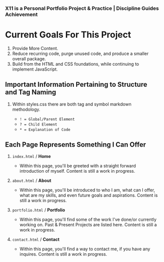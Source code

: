 ### X11 is a Personal Portfolio Project & Practice | Discipline Guides Achievement

# Current Goals For This Project

1. Provide More Content.
2. Reduce recurring code, purge unused code, and produce a smaller overall package.
3. Build from the HTML and CSS foundations, while continuing to implement JavaScript.

## Important Information Pertaining to Structure and Tag Naming

1. Within styles.css there are both tag and symbol markdown methodology.

    - ```! = Global/Parent Element```
    - ```? = Child Element```
    - ```* = Explanation of Code```

## Each Page Represents Something I Can Offer

1. ```index.html``` / **Home**

    - Within this page, you'll be greeted with a straight forward introduction of myself. Content is still a work in progress.

2. ```about.html``` / **About**

    - Within this page, you'll be introduced to who I am, what can I offer, what are my skills, and even future goals and aspirations. Content is still a work in progress.

3. ```portfolio.html``` / **Portfolio**

    - Within this page, you'll find some of the work I've done/or currently working on. Past & Present Projects are listed here. Content is still a work in progress.

4. ```contact.html``` / **Contact**

    - Within this page, you'll find a way to contact me, if you have any inquires. Content is still a work in progress.

